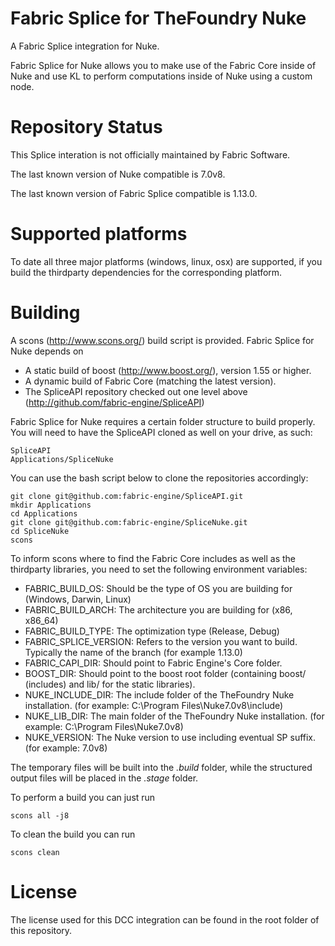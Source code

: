 Fabric Splice for TheFoundry Nuke
===================================
A Fabric Splice integration for Nuke.

Fabric Splice for Nuke allows you to make use of the Fabric Core inside of Nuke and use KL to perform computations inside of Nuke using a custom node.

Repository Status
=================

This Splice interation is not officially maintained by Fabric Software. 

The last known version of Nuke compatible is 7.0v8.

The last known version of Fabric Splice compatible is 1.13.0.

Supported platforms
===================

To date all three major platforms (windows, linux, osx) are supported, if you build the thirdparty dependencies for the corresponding platform.

Building
========

A scons (http://www.scons.org/) build script is provided. Fabric Splice for Nuke depends on
* A static build of boost (http://www.boost.org/), version 1.55 or higher.
* A dynamic build of Fabric Core (matching the latest version).
* The SpliceAPI repository checked out one level above (http://github.com/fabric-engine/SpliceAPI)

Fabric Splice for Nuke requires a certain folder structure to build properly. You will need to have the SpliceAPI cloned as well on your drive, as such:

    SpliceAPI
    Applications/SpliceNuke

You can use the bash script below to clone the repositories accordingly:

    git clone git@github.com:fabric-engine/SpliceAPI.git
    mkdir Applications
    cd Applications
    git clone git@github.com:fabric-engine/SpliceNuke.git
    cd SpliceNuke
    scons

To inform scons where to find the Fabric Core includes as well as the thirdparty libraries, you need to set the following environment variables:

* FABRIC_BUILD_OS: Should be the type of OS you are building for (Windows, Darwin, Linux)
* FABRIC_BUILD_ARCH: The architecture you are building for (x86, x86_64)
* FABRIC_BUILD_TYPE: The optimization type (Release, Debug)
* FABRIC_SPLICE_VERSION: Refers to the version you want to build. Typically the name of the branch (for example 1.13.0)
* FABRIC_CAPI_DIR: Should point to Fabric Engine's Core folder.
* BOOST_DIR: Should point to the boost root folder (containing boost/ (includes) and lib/ for the static libraries).
* NUKE_INCLUDE_DIR: The include folder of the TheFoundry Nuke installation. (for example: C:\Program Files\Nuke7.0v8\include)
* NUKE_LIB_DIR: The main folder of the TheFoundry Nuke installation. (for example: C:\Program Files\Nuke7.0v8)
* NUKE_VERSION: The Nuke version to use including eventual SP suffix. (for example: 7.0v8)

The temporary files will be built into the *.build* folder, while the structured output files will be placed in the *.stage* folder.

To perform a build you can just run

    scons all -j8

To clean the build you can run

    scons clean

License
==========

The license used for this DCC integration can be found in the root folder of this repository.
